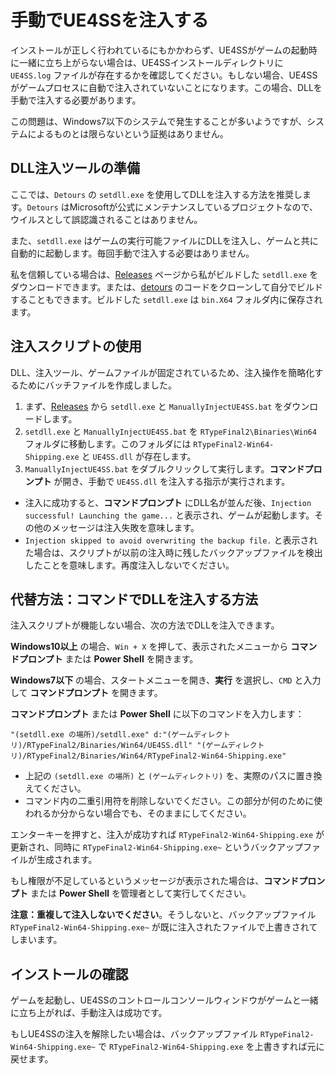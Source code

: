# 手動でUE4SSを注入する

インストールが正しく行われているにもかかわらず、UE4SSがゲームの起動時に一緒に立ち上がらない場合は、UE4SSインストールディレクトリに `UE4SS.log` ファイルが存在するかを確認してください。もしない場合、UE4SSがゲームプロセスに自動で注入されていないことになります。この場合、DLLを手動で注入する必要があります。

この問題は、Windows7以下のシステムで発生することが多いようですが、システムによるものとは限らないという証拠はありません。

## DLL注入ツールの準備

ここでは、`Detours` の `setdll.exe` を使用してDLLを注入する方法を推奨します。`Detours` はMicrosoftが公式にメンテナンスしているプロジェクトなので、ウイルスとして誤認識されることはありません。

また、`setdll.exe` はゲームの実行可能ファイルにDLLを注入し、ゲームと共に自動的に起動します。毎回手動で注入する必要はありません。

私を信頼している場合は、[Releases](https://github.com/BLACKujira/RTF2ModdingGuide/releases) ページから私がビルドした `setdll.exe` をダウンロードできます。または、[detours](https://github.com/microsoft/detours) のコードをクローンして自分でビルドすることもできます。ビルドした `setdll.exe` は `bin.X64` フォルダ内に保存されます。

## 注入スクリプトの使用

DLL、注入ツール、ゲームファイルが固定されているため、注入操作を簡略化するためにバッチファイルを作成しました。

1. まず、[Releases](https://github.com/BLACKujira/RTF2ModdingGuide/releases) から `setdll.exe` と `ManuallyInjectUE4SS.bat` をダウンロードします。
2. `setdll.exe` と `ManuallyInjectUE4SS.bat` を `RTypeFinal2\Binaries\Win64` フォルダに移動します。このフォルダには `RTypeFinal2-Win64-Shipping.exe` と `UE4SS.dll` が存在します。
3. `ManuallyInjectUE4SS.bat` をダブルクリックして実行します。**コマンドプロンプト** が開き、手動で `UE4SS.dll` を注入する指示が実行されます。

- 注入に成功すると、**コマンドプロンプト** にDLL名が並んだ後、`Injection successful! Launching the game...` と表示され、ゲームが起動します。その他のメッセージは注入失敗を意味します。
- `Injection skipped to avoid overwriting the backup file.` と表示された場合は、スクリプトが以前の注入時に残したバックアップファイルを検出したことを意味します。再度注入しないでください。

## 代替方法：コマンドでDLLを注入する方法

注入スクリプトが機能しない場合、次の方法でDLLを注入できます。

**Windows10以上** の場合、`Win + X` を押して、表示されたメニューから **コマンドプロンプト** または **Power Shell** を開きます。

**Windows7以下** の場合、スタートメニューを開き、**実行** を選択し、`CMD` と入力して **コマンドプロンプト** を開きます。

**コマンドプロンプト** または **Power Shell** に以下のコマンドを入力します：
```
"(setdll.exe の場所)/setdll.exe" d:"(ゲームディレクトリ)/RTypeFinal2/Binaries/Win64/UE4SS.dll" "(ゲームディレクトリ)/RTypeFinal2/Binaries/Win64/RTypeFinal2-Win64-Shipping.exe"
```
- 上記の `(setdll.exe の場所)` と `(ゲームディレクトリ)` を、実際のパスに置き換えてください。
- コマンド内の二重引用符を削除しないでください。この部分が何のために使われるか分からない場合でも、そのままにしてください。

エンターキーを押すと、注入が成功すれば `RTypeFinal2-Win64-Shipping.exe` が更新され、同時に `RTypeFinal2-Win64-Shipping.exe~` というバックアップファイルが生成されます。

もし権限が不足しているというメッセージが表示された場合は、**コマンドプロンプト** または **Power Shell** を管理者として実行してください。

**注意：重複して注入しないでください**。そうしないと、バックアップファイル `RTypeFinal2-Win64-Shipping.exe~` が既に注入されたファイルで上書きされてしまいます。

## インストールの確認

ゲームを起動し、UE4SSのコントロールコンソールウィンドウがゲームと一緒に立ち上がれば、手動注入は成功です。

もしUE4SSの注入を解除したい場合は、バックアップファイル `RTypeFinal2-Win64-Shipping.exe~` で `RTypeFinal2-Win64-Shipping.exe` を上書きすれば元に戻せます。
